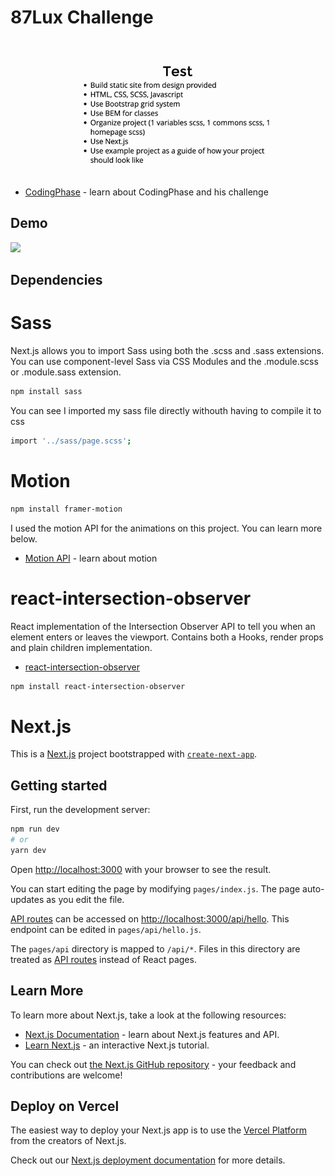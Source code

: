 # 87Lux Challenge

![](Test.jpg)

- [CodingPhase](https://www.youtube.com/watch?v=hPrd67OS0iA) - learn about CodingPhase and his challenge

## Demo

![](87Lux.gif)

## Dependencies

# Sass

Next.js allows you to import Sass using both the .scss and .sass extensions. You can use component-level Sass via CSS Modules and the .module.scss or .module.sass extension.

```bash
npm install sass
```

You can see I imported my sass file directly withouth having to compile it to css

```bash
import '../sass/page.scss';
```

# Motion

```bash
npm install framer-motion
```

I used the motion API for the animations on this project. You can learn more below.

- [Motion API](https://www.framer.com/api/motion/) - learn about motion

# react-intersection-observer

React implementation of the Intersection Observer API to tell you when an element enters or leaves the viewport. Contains both a Hooks, render props and plain children implementation.

- [react-intersection-observer](https://www.npmjs.com/package/react-intersection-observer)

```bash
npm install react-intersection-observer
```

# Next.js

This is a [Next.js](https://nextjs.org/) project bootstrapped with [`create-next-app`](https://github.com/vercel/next.js/tree/canary/packages/create-next-app).

## Getting started

First, run the development server:

```bash
npm run dev
# or
yarn dev
```

Open [http://localhost:3000](http://localhost:3000) with your browser to see the result.

You can start editing the page by modifying `pages/index.js`. The page auto-updates as you edit the file.

[API routes](https://nextjs.org/docs/api-routes/introduction) can be accessed on [http://localhost:3000/api/hello](http://localhost:3000/api/hello). This endpoint can be edited in `pages/api/hello.js`.

The `pages/api` directory is mapped to `/api/*`. Files in this directory are treated as [API routes](https://nextjs.org/docs/api-routes/introduction) instead of React pages.

## Learn More

To learn more about Next.js, take a look at the following resources:

- [Next.js Documentation](https://nextjs.org/docs) - learn about Next.js features and API.
- [Learn Next.js](https://nextjs.org/learn) - an interactive Next.js tutorial.

You can check out [the Next.js GitHub repository](https://github.com/vercel/next.js/) - your feedback and contributions are welcome!

## Deploy on Vercel

The easiest way to deploy your Next.js app is to use the [Vercel Platform](https://vercel.com/new?utm_medium=default-template&filter=next.js&utm_source=create-next-app&utm_campaign=create-next-app-readme) from the creators of Next.js.

Check out our [Next.js deployment documentation](https://nextjs.org/docs/deployment) for more details.

